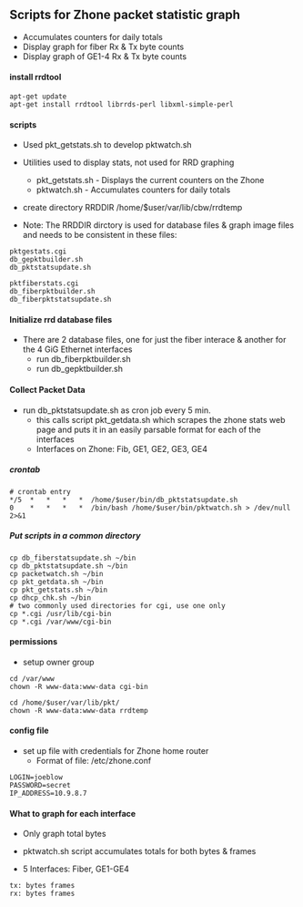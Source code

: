 ## Scripts for Zhone packet statistic graph

  * Accumulates counters for daily totals
  * Display graph for fiber Rx & Tx byte counts
  * Display graph of GE1-4 Rx & Tx byte counts

#### install rrdtool
```
apt-get update
apt-get install rrdtool librrds-perl libxml-simple-perl
```
#### scripts

* Used pkt_getstats.sh to develop pktwatch.sh
* Utilities used to display stats, not used for RRD graphing
  * pkt_getstats.sh - Displays the current counters on the Zhone
  * pktwatch.sh - Accumulates counters for daily totals

* create directory RRDDIR /home/$user/var/lib/cbw/rrdtemp

* Note: The RRDDIR dirctory is used for database files & graph image files and needs to be consistent in these files:
```
pktgestats.cgi
db_gepktbuilder.sh
db_pktstatsupdate.sh

pktfiberstats.cgi
db_fiberpktbuilder.sh
db_fiberpktstatsupdate.sh
```

#### Initialize rrd database files
* There are 2 database files, one for just the fiber interace & another for the 4 GiG Ethernet interfaces
  * run db_fiberpktbuilder.sh
  * run db_gepktbuilder.sh

#### Collect Packet Data
* run db_pktstatsupdate.sh as cron job every 5 min.
  - this calls script pkt_getdata.sh which scrapes the zhone stats web page and puts it in an easily parsable format for each of the interfaces
  - Interfaces on Zhone: Fib, GE1, GE2, GE3, GE4

##### crontab

```
# crontab entry
*/5  *   *   *   *  /home/$user/bin/db_pktstatsupdate.sh
0    *   *   *   *  /bin/bash /home/$user/bin/pktwatch.sh > /dev/null 2>&1
```

##### Put scripts in a common directory

```
cp db_fiberstatsupdate.sh ~/bin
cp db_pktstatsupdate.sh ~/bin
cp packetwatch.sh ~/bin
cp pkt_getdata.sh ~/bin
cp pkt_getstats.sh ~/bin
cp dhcp_chk.sh ~/bin
# two commonly used directories for cgi, use one only
cp *.cgi /usr/lib/cgi-bin
cp *.cgi /var/www/cgi-bin
```
#### permissions
* setup owner group
```
cd /var/www
chown -R www-data:www-data cgi-bin
```
```
cd /home/$user/var/lib/pkt/
chown -R www-data:www-data rrdtemp
```

#### config file

* set up file with credentials for Zhone home router
  * Format of file: /etc/zhone.conf
```
LOGIN=joeblow
PASSWORD=secret
IP_ADDRESS=10.9.8.7
```

#### What to graph for each interface

* Only graph total bytes
* pktwatch.sh script accumulates totals for both bytes & frames

* 5 Interfaces: Fiber, GE1-GE4
```
tx: bytes frames
rx: bytes frames
```
